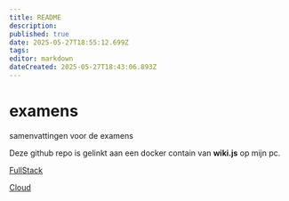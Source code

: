 ```yaml
---
title: README
description: 
published: true
date: 2025-05-27T18:55:12.699Z
tags: 
editor: markdown
dateCreated: 2025-05-27T18:43:06.893Z
---
```


# examens
samenvattingen voor de examens

Deze github repo is gelinkt aan een docker contain van **wiki.js** op mijn pc.

[FullStack](/nl/samenvattingen/FullStack)

[Cloud](/nl/samenvattingen/Cloud)